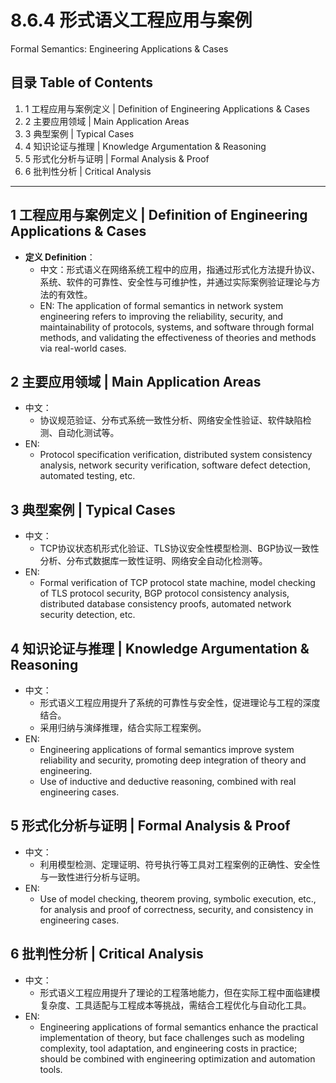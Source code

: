 # 8.6.4 形式语义工程应用与案例

Formal Semantics: Engineering Applications & Cases

## 目录 Table of Contents

1. 1 工程应用与案例定义 | Definition of Engineering Applications & Cases
2. 2 主要应用领域 | Main Application Areas
3. 3 典型案例 | Typical Cases
4. 4 知识论证与推理 | Knowledge Argumentation & Reasoning
5. 5 形式化分析与证明 | Formal Analysis & Proof
6. 6 批判性分析 | Critical Analysis

---

## 1 工程应用与案例定义 | Definition of Engineering Applications & Cases

- **定义 Definition**：
  - 中文：形式语义在网络系统工程中的应用，指通过形式化方法提升协议、系统、软件的可靠性、安全性与可维护性，并通过实际案例验证理论与方法的有效性。
  - EN: The application of formal semantics in network system engineering refers to improving the reliability, security, and maintainability of protocols, systems, and software through formal methods, and validating the effectiveness of theories and methods via real-world cases.

## 2 主要应用领域 | Main Application Areas

- 中文：
  - 协议规范验证、分布式系统一致性分析、网络安全性验证、软件缺陷检测、自动化测试等。
- EN:
  - Protocol specification verification, distributed system consistency analysis, network security verification, software defect detection, automated testing, etc.

## 3 典型案例 | Typical Cases

- 中文：
  - TCP协议状态机形式化验证、TLS协议安全性模型检测、BGP协议一致性分析、分布式数据库一致性证明、网络安全自动化检测等。
- EN:
  - Formal verification of TCP protocol state machine, model checking of TLS protocol security, BGP protocol consistency analysis, distributed database consistency proofs, automated network security detection, etc.

## 4 知识论证与推理 | Knowledge Argumentation & Reasoning

- 中文：
  - 形式语义工程应用提升了系统的可靠性与安全性，促进理论与工程的深度结合。
  - 采用归纳与演绎推理，结合实际工程案例。
- EN:
  - Engineering applications of formal semantics improve system reliability and security, promoting deep integration of theory and engineering.
  - Use of inductive and deductive reasoning, combined with real engineering cases.

## 5 形式化分析与证明 | Formal Analysis & Proof

- 中文：
  - 利用模型检测、定理证明、符号执行等工具对工程案例的正确性、安全性与一致性进行分析与证明。
- EN:
  - Use of model checking, theorem proving, symbolic execution, etc., for analysis and proof of correctness, security, and consistency in engineering cases.

## 6 批判性分析 | Critical Analysis

- 中文：
  - 形式语义工程应用提升了理论的工程落地能力，但在实际工程中面临建模复杂度、工具适配与工程成本等挑战，需结合工程优化与自动化工具。
- EN:
  - Engineering applications of formal semantics enhance the practical implementation of theory, but face challenges such as modeling complexity, tool adaptation, and engineering costs in practice; should be combined with engineering optimization and automation tools.
